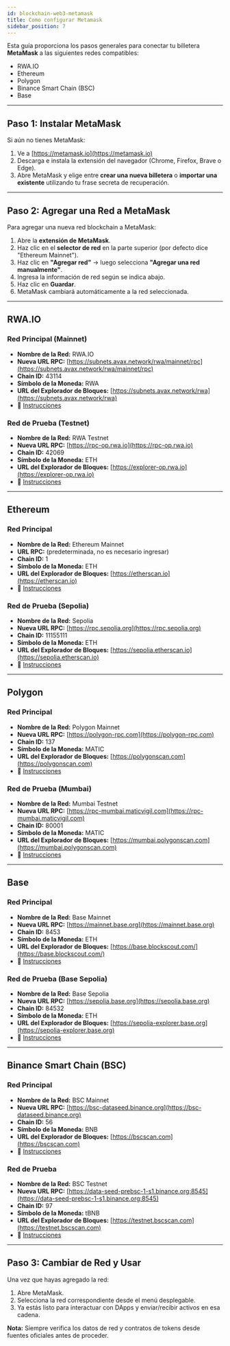 ```yaml
---
id: blockchain-web3-metamask
title: Como configurar Metamask
sidebar_position: 7
---
```




Esta guía proporciona los pasos generales para conectar tu billetera **MetaMask** a las siguientes redes compatibles:

* RWA.IO
* Ethereum
* Polygon
* Binance Smart Chain (BSC)
* Base

---

## Paso 1: Instalar MetaMask

Si aún no tienes MetaMask:

1. Ve a [https://metamask.io](https://metamask.io)
2. Descarga e instala la extensión del navegador (Chrome, Firefox, Brave o Edge).
3. Abre MetaMask y elige entre **crear una nueva billetera** o **importar una existente** utilizando tu frase secreta de recuperación.

---

## Paso 2: Agregar una Red a MetaMask

Para agregar una nueva red blockchain a MetaMask:

1. Abre la **extensión de MetaMask**.
2. Haz clic en el **selector de red** en la parte superior (por defecto dice "Ethereum Mainnet").
3. Haz clic en **"Agregar red"** → luego selecciona **"Agregar una red manualmente"**.
4. Ingresa la información de red según se indica abajo.
5. Haz clic en **Guardar**.
6. MetaMask cambiará automáticamente a la red seleccionada.

---

## RWA.IO

### Red Principal (Mainnet)

* **Nombre de la Red:** RWA.IO
* **Nueva URL RPC:** [https://subnets.avax.network/rwa/mainnet/rpc](https://subnets.avax.network/rwa/mainnet/rpc)
* **Chain ID:** 43114
* **Símbolo de la Moneda:** RWA
* **URL del Explorador de Bloques:** [https://subnets.avax.network/rwa](https://subnets.avax.network/rwa)
* 🔗 [Instrucciones](https://docs.rwa.io)

### Red de Prueba (Testnet)

* **Nombre de la Red:** RWA Testnet
* **Nueva URL RPC:** [https://rpc-op.rwa.io](https://rpc-op.rwa.io)
* **Chain ID:** 42069
* **Símbolo de la Moneda:** ETH
* **URL del Explorador de Bloques:** [https://explorer-op.rwa.io](https://explorer-op.rwa.io)
* 🔗 [Instrucciones](https://docs.rwa.io/testnet)

---

## Ethereum

### Red Principal

* **Nombre de la Red:** Ethereum Mainnet
* **URL RPC:** (predeterminada, no es necesario ingresar)
* **Chain ID:** 1
* **Símbolo de la Moneda:** ETH
* **URL del Explorador de Bloques:** [https://etherscan.io](https://etherscan.io)
* 🔗 [Instrucciones](https://codehs.com/tutorial/jkeesh/how-to-set-up-an-ethereum-wallet-on-metamask)

### Red de Prueba (Sepolia)

* **Nombre de la Red:** Sepolia
* **Nueva URL RPC:** [https://rpc.sepolia.org](https://rpc.sepolia.org)
* **Chain ID:** 11155111
* **Símbolo de la Moneda:** ETH
* **URL del Explorador de Bloques:** [https://sepolia.etherscan.io](https://sepolia.etherscan.io)
* 🔗 [Instrucciones](https://sepolia.dev/)

---

## Polygon

### Red Principal

* **Nombre de la Red:** Polygon Mainnet
* **Nueva URL RPC:** [https://polygon-rpc.com](https://polygon-rpc.com)
* **Chain ID:** 137
* **Símbolo de la Moneda:** MATIC
* **URL del Explorador de Bloques:** [https://polygonscan.com](https://polygonscan.com)
* 🔗 [Instrucciones](https://polygon.technology/blog/getting-started-with-metamask-on-polygon)

### Red de Prueba (Mumbai)

* **Nombre de la Red:** Mumbai Testnet
* **Nueva URL RPC:** [https://rpc-mumbai.maticvigil.com](https://rpc-mumbai.maticvigil.com)
* **Chain ID:** 80001
* **Símbolo de la Moneda:** MATIC
* **URL del Explorador de Bloques:** [https://mumbai.polygonscan.com](https://mumbai.polygonscan.com)
* 🔗 [Instrucciones](https://wiki.polygon.technology/docs/develop/network-details/network)

---

## Base

### Red Principal

* **Nombre de la Red:** Base Mainnet
* **Nueva URL RPC:** [https://mainnet.base.org](https://mainnet.base.org)
* **Chain ID:** 8453
* **Símbolo de la Moneda:** ETH
* **URL del Explorador de Bloques:** [https://base.blockscout.com/](https://base.blockscout.com/)
* 🔗 [Instrucciones](https://docs.base.org/chain/using-base)

### Red de Prueba (Base Sepolia)

* **Nombre de la Red:** Base Sepolia
* **Nueva URL RPC:** [https://sepolia.base.org](https://sepolia.base.org)
* **Chain ID:** 84532
* **Símbolo de la Moneda:** ETH
* **URL del Explorador de Bloques:** [https://sepolia-explorer.base.org](https://sepolia-explorer.base.org)
* 🔗 [Instrucciones](https://docs.base.org/network-information)

---

## Binance Smart Chain (BSC)

### Red Principal

* **Nombre de la Red:** BSC Mainnet
* **Nueva URL RPC:** [https://bsc-dataseed.binance.org](https://bsc-dataseed.binance.org)
* **Chain ID:** 56
* **Símbolo de la Moneda:** BNB
* **URL del Explorador de Bloques:** [https://bscscan.com](https://bscscan.com)
* 🔗 [Instrucciones](https://www.moonpay.com/es/learn/cryptocurrency/how-to-connect-metamask-to-binance-smart-chain-bsc)

### Red de Prueba

* **Nombre de la Red:** BSC Testnet
* **Nueva URL RPC:** [https://data-seed-prebsc-1-s1.binance.org:8545](https://data-seed-prebsc-1-s1.binance.org:8545)
* **Chain ID:** 97
* **Símbolo de la Moneda:** tBNB
* **URL del Explorador de Bloques:** [https://testnet.bscscan.com](https://testnet.bscscan.com)
* 🔗 [Instrucciones](https://docs.bnbchain.org/docs/testnet/wallet/metamask)

---

## Paso 3: Cambiar de Red y Usar

Una vez que hayas agregado la red:

1. Abre MetaMask.
2. Selecciona la red correspondiente desde el menú desplegable.
3. Ya estás listo para interactuar con DApps y enviar/recibir activos en esa cadena.

**Nota:** Siempre verifica los datos de red y contratos de tokens desde fuentes oficiales antes de proceder.



